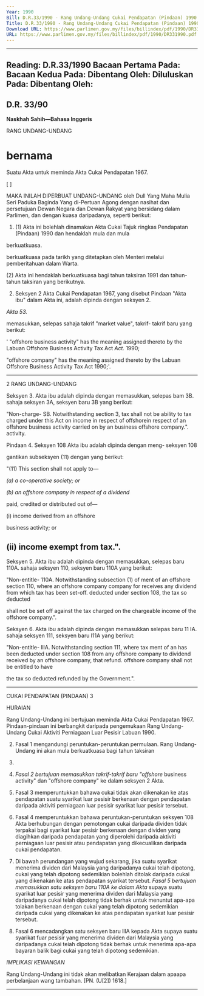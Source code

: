 ```yaml
---
Year: 1990
Bill: D.R.33/1990 - Rang Undang-Undang Cukai Pendapatan (Pindaan) 1990 (Lulus)
Title: D.R.33/1990 - Rang Undang-Undang Cukai Pendapatan (Pindaan) 1990 (Lulus)
Download URL: https://www.parlimen.gov.my/files/billindex/pdf/1990/DR331990.pdf
URL: https://www.parlimen.gov.my/files/billindex/pdf/1990/DR331990.pdf
---
```

---
Reading:
D.R.33/1990
Bacaan Pertama Pada:
Bacaan Kedua Pada:
Dibentang Oleh:
Diluluskan Pada:
Dibentang Oleh:
---

## D.R. 33/90

**Naskhah Sahih—Bahasa Inggeris**

RANG UNDANG-UNDANG

# bernama

Suatu Akta untuk meminda Akta Cukai Pendapatan 1967.

[ ]

MAKA INILAH DIPERBUAT UNDANG-UNDANG
oleh Dull Yang Maha Mulia Seri Paduka Baginda Yang
di-Pertuan Agong dengan nasihat dan persetujuan Dewan
Negara dan Dewan Rakyat yang bersidang dalam
Parlimen, dan dengan kuasa daripadanya, seperti berikut:

1. (1) Akta ini bolehlah dinamakan Akta Cukai Tajuk ringkas
Pendapatan (Pindaan) 1990 dan hendaklah mula dan mula

berkuatkuasa.

berkuatkuasa pada tarikh yang ditetapkan oleh Menteri
melalui pemberitahuan dalam Warta.

(2) Akta ini hendaklah berkuatkuasa bagi tahun taksiran
1991 dan tahun-tahun taksiran yang berikutnya.

2. Seksyen 2 Akta Cukai Pendapatan 1967, yang disebut Pindaan
"Akta ibu" dalam Akta ini, adalah dipinda dengan seksyen 2.

_Akta 53._

memasukkan, selepas sahaja takrif "market value", takrif-
takrif baru yang berikut:

' "offshore business activity" has the meaning assigned
thereto by the Labuan Offshore Business Activity Tax Act _Act._
1990;

"offshore company" has the meaning assigned thereto
by the Labuan Offshore Business Activity Tax Act 1990;'.


-----

2 RANG UNDANG-UNDANG

Seksyen 3. Akta ibu adalah dipinda dengan memasukkan, selepas
bam 3B. sahaja seksyen 3A, seksyen baru 3B yang berikut:

"Non-charge- SB. Notwithstanding section 3, tax shall not be
ability to tax charged under this Act on income in respect of
offshorein respect of an offshore business activity carried on by an
business offshore company.".
activity.

Pindaan 4. Seksyen 108 Akta ibu adalah dipinda dengan meng-
seksyen 108

gantikan subseksyen (11) dengan yang berikut:

"(11) This section shall not apply to—

_(a) a co-operative society; or_

_(b) an offshore company in respect of a dividend_

paid, credited or distributed out of—

(i) income derived from an offshore

business activity; or

## (ii) income exempt from tax.".

Seksyen 5. Akta ibu adalah dipinda dengan memasukkan, selepas
baru 110A. sahaja seksyen 110, seksyen baru 110A yang berikut:

"Non-entitle- 110A. Notwithstanding subsection (1) of
ment of an
offshore section 110, where an offshore company
company for receives any dividend from which tax has been
set-off. deducted under section 108, the tax so deducted

shall not be set off against the tax charged on the
chargeable income of the offshore company.".

Seksyen 6. Akta ibu adalah dipinda dengan memasukkan selepas
baru 11 IA. sahaja seksyen 111, seksyen baru l11A yang berikut:

"Non-entitle- lllA. Notwithstanding section 111, where tax
ment of an has been deducted under section 108 from any
offshore
company to dividend received by an offshore company, that
refund. offshore company shall not be entitled to have

the tax so deducted refunded by the
Government.".


-----

CUKAI PENDAPATAN (PINDAAN) 3

HURAIAN

Rang Undang-Undang ini bertujuan meminda Akta Cukai Pendapatan
1967. Pindaan-pindaan ini berbangkit daripada pengemukaan Rang
Undang-Undang Cukai Aktiviti Perniagaan Luar Pesisir Labuan 1990.

2. Fasal 1 mengandungi peruntukan-peruntukan permulaan. Rang
Undang-Undang ini akan mula berkuatkuasa bagi tahun taksiran
1991.

3. _Fasal 2 bertujuan memasukkan takrif-takrif baru "offshore_
business activity" dan "offshore company" ke dalam seksyen 2 Akta.

4. Fasal 3 memperuntukkan bahawa cukai tidak akan dikenakan ke
atas pendapatan suatu syarikat luar pesisir berkenaan dengan pendapatan daripada aktiviti perniagaan luar pesisir syarikat luar pesisir
tersebut.

5. Fasal 4 memperuntukkan bahawa peruntukan-peruntukan
seksyen 108 Akta berhubungan dengan pemotongan cukai daripada
dividen tidak terpakai bagi syarikat luar pesisir berkenaan dengan
dividen yang diagihkan daripada pendapatan yang diperolehi daripada aktiviti perniagaan luar pesisir atau pendapatan yang
dikecualikan daripada cukai pendapatan.

6. Di bawah perundangan yang wujud sekarang, jika suatu syarikat
menerima dividen dari Malaysia yang daripadanya cukai telah
dipotong, cukai yang telah dipotong sedemikian bolehlah ditolak
daripada cukai yang dikenakan ke atas pendapatan syarikat tersebut.
_Fasal 5 bertujuan memasukkan satu seksyen baru 110A ke dalam Akta_
supaya suatu syarikat luar pesisir yang menerima dividen dari
Malaysia yang daripadanya cukai telah dipotong tidak berhak untuk
menuntut apa-apa tolakan berkenaan dengan cukai yang telah dipotong sedemikian daripada cukai yang dikenakan ke atas pendapatan
syarikat luar pesisir tersebut.

7. Fasal 6 mencadangkan satu seksyen baru lllA kepada Akta
supaya suatu syarikat fuar pesisir yang menerima dividen dari
Malaysia yang daripadanya cukai teiah dipotong tidak berhak untuk
menerima apa-apa bayaran balik bagi cukai yang telah dipotong
sedemikian.

_IMPLIKASl_ _KEWANGAN_

Rang Undang-Undang ini tidak akan melibatkan Kerajaan dalam apaapa perbelanjaan wang tambahan. [PN. (U[2]) 1618.]


-----

